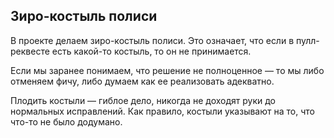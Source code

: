 ## Зиро-костыль полиси

В проекте делаем зиро-костыль полиси. Это означает, что если в пулл-реквесте есть какой-то костыль, то он не принимается.

Если мы заранее понимаем, что решение не полноценное — то мы либо отменяем фичу, либо думаем как ее реализовать адекватно.

Плодить костыли — гиблое дело, никогда не доходят руки до нормальных исправлений. Как правило, костыли указывают на то, что что-то не было додумано.

